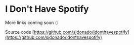 # I Don't Have Spotify

More links coming soon :)

Source code [https://github.com/sjdonado/idonthavespotify](https://github.com/sjdonado/idonthavespotify)
